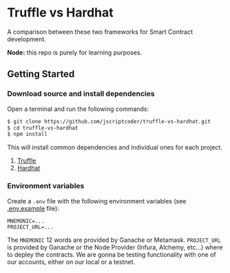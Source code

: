 # Truffle vs Hardhat

A comparison between these two frameworks for Smart Contract development.

**Node:** this repo is purely for learning purposes.

## Getting Started

### Download source and install dependencies

Open a terminal and run the following commands:

```bash
$ git clone https://github.com/jscriptcoder/truffle-vs-hardhat.git
$ cd truffle-vs-hardhat
$ npm install
```

This will install common dependencies and individual ones for each project.

1. [Truffle](truffle)
2. [Hardhat](hardhat)

### Environment variables

Create a `.env` file with the following environment variables (see [.env.example](.env.example) file):

```
MNEMONIC=...
PROJECT_URL=...
```

The `MNEMONIC` 12 words are provided by Ganache or Metamask. `PROJECT_URL` is provided by Ganache or the Node Provider (Infura, Alchemy, etc...) where to depley the contracts. We are gonna be testing functionality with one of our accounts, either on our local or a testnet.
